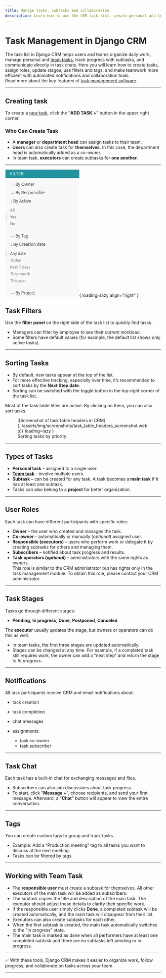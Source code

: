 ```yaml
---
title: Manage tasks, subtasks and collaboration
description: Learn how to use the CRM task list, create personal and team tasks, manage subtasks, update  stages, use filters and tags, and collaborate using built-in chat and notifications.
---
```


# **Task Management in Django CRM**

The task list in Django CRM helps users and teams organize daily work,
manage personal and [team tasks](#working-with-team-task), track progress with subtasks,
and communicate directly in task chats. Here you will learn how to create tasks,
assign roles, update stages, use filters and tags, and make teamwork more efficient with
automated notifications and collaboration tools.  
Read more about the key features of [task management software](../features/tasks-app-features.md).

---

## **Creating task**

To create a [new task](creating-assigning-tasks.md), click the "**ADD TASK +**" button in the upper right corner.

### Who Can Create Task

- A **manager** or **department head** can assign tasks to their team.
- **Users** can also create task for **themselves**. In this case, the department head is automatically added as a co-owner.
- In team task, **executors** can create subtasks for **one another**.

---

![Screenshot of task filters in CRM](../assets/img/screenshots/crm_task_filters_screenshot.webp){ loading=lazy align="right" }

## **Task Filters**

Use the **filter panel** on the right side of the task list to quickly find tasks.

- Managers can filter by employee to see their current workload.
- Some filters have default values (for example, the default list shows only active tasks).

---

## **Sorting Tasks**

- By default, new tasks appear at the top of the list.
- For more effective tracking, especially over time, it’s recommended to sort tasks by the **Next Step date**.
- Sorting can be switched with the toggle button in the top-right corner of the task list.

Most of the task table titles are active. By clicking on them, you can also sort tasks.
<figure markdown="span">
    ![Screenshot of task table headers in CRM](../assets/img/screenshots/task_table_headers_screenshot.webp){ loading=lazy }
    <figcaption>Sorting tasks by priority</figcaption>
</figure>

---

## **Types of Tasks**

- **Personal task** – assigned to a single user.
- [**Team task**](#working-with-team-task) – involve multiple users.
- **Subtask** – can be created for any task. A task becomes a **main task** if it has at least one subtask.
- Tasks can also belong to a **project** for better organization.

---

## **User Roles**

Each task can have different participants with specific roles:

- **Owner** – the user who created and manages the task.
- **Co-owner** – automatically or manually (*optional*) assigned user.
- **Responsible (executors)** – users who perform work or delegate it by creating subtasks for others and managing them.
- **Subscribers** – notified about task progress and results.
- **Task operators (*optional*)** – administrators with the same rights as owners.  
This role is similar to the CRM administrator but has rights only in the task management module.
To obtain this role, please contact your CRM administrator.

---

## **Task Stages**

Tasks go through different stages:

- **Pending**, **In progress**, **Done**, **Postponed**, **Canceled**.

The **executor** usually updates the stage, but owners or operators can do this as well.

- In team tasks, the first three stages are updated automatically.
- Stages can be changed at any time. For example, if a completed task still requires work, the owner can add a “next step” and return the stage to *In progress*.

---

## **Notifications**

All task participants receive CRM and email notifications about:

- task creation
- task completion
- chat messages
- assignments:

    - task co-owner
    - task subscriber

---

## **Task Chat**

Each task has a built-in chat for exchanging messages and files.

- Subscribers can also join discussions about task progress.
- To start, click "**Message +**", choose recipients, and send your first message. Afterward, a "**Chat**" button will appear to view the entire conversation.

---

## **Tags**

You can create custom tags to group and track tasks.

- Example: Add a “Production meeting” tag to all tasks you want to discuss at the next meeting.
- Tasks can be filtered by tags.

---

## **Working with Team Task**

- The **responsible user** must create a subtask for themselves. All other executors of the main task will be added as subscribers.
- The subtask copies the title and description of the main task. The executor should adjust these details to clarify their specific work.
- If the responsible user simply clicks **Done**, a completed subtask will be created automatically, and the main task will disappear from their list.
- Executors can also create subtasks for each other.
- When the first subtask is created, the main task automatically switches to the "In progress" state.
- The main task is marked as done when all performers have at least one completed subtask and
there are no subtasks left pending or in progress.

---

✅ With these tools, Django CRM makes it easier to organize work, follow progress, and collaborate on tasks across your team.

---
